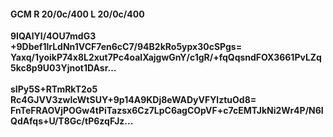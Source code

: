 #### GCM R 20/0c/400 L 20/0c/400
**9IQAlYI/4OU7mdG3**<br/>**+9Dbef1lrLdNn1VCF7en6cC7/94B2kRo5ypx30cSPgs=**<br/>**Yaxq/1yoikP74x8L2xut7Pc4oalXajgwGnY/c1gR/+fqQqsndFOX3661PvLZq5kc8p9U03Yjnot1DAsr...**<br/><br/>
**sIPy5S+RTmRkT2o5**<br/>**Rc4GJVV3zwlcWtSUY+9p14A9KDj8eWADyVFYlztuOd8=**<br/>**FnTeFRAOVjPOGw4tPiTazsx6Cz7LpC6agCOpVF+c7cEMTJkNi2Wr4P/N6IQdAfqs+U/T8Gc/tP6zqFJz...**